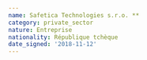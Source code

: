 ```yaml
---
name: Safetica Technologies s.r.o. **
category: private_sector
nature: Entreprise
nationality: République tchèque
date_signed: '2018-11-12'
---
```

    